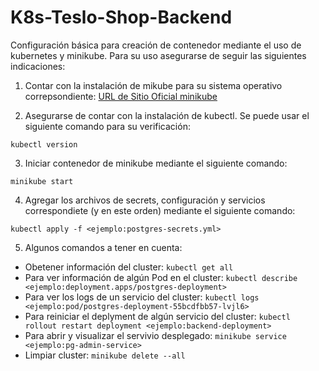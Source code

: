 # K8s-Teslo-Shop-Backend

Configuración básica para creación de contenedor mediante el uso de kubernetes y minikube. Para su uso asegurarse de seguir las siguientes indicaciones:

1. Contar con la instalación de mikube para su sistema operativo correpsondiente:
   [URL de Sitio Oficial minikube](https://minikube.sigs.k8s.io/docs/start/)

2. Asegurarse de contar con la instalación de kubectl. Se puede usar el siguiente comando para su verificación:

```
kubectl version
```

3. Iniciar contenedor de minikube mediante el siguiente comando:

```
minikube start
```

4. Agregar los archivos de secrets, configuración y servicios correspondiete (y en este orden) mediante el siguiente comando:

```
kubectl apply -f <ejemplo:postgres-secrets.yml>
```

5. Algunos comandos a tener en cuenta:
- Obetener información del cluster: ```kubectl get all```
- Para ver información de algún Pod en el cluster: ```kubectl describe <ejemplo:deployment.apps/postgres-deployment>```
- Para ver los logs de un servicio del cluster: ```kubectl logs <ejemplo:pod/postgres-deployment-55bcdfbb57-lvjl6>```
- Para reiniciar el deplyment de algún servicio del cluster: ```kubectl rollout restart deployment <ejemplo:backend-deployment>```
- Para abrir y visualizar el servivio desplegado: ```minikube service <ejemplo:pg-admin-service>```
- Limpiar cluster: ```minikube delete --all```
